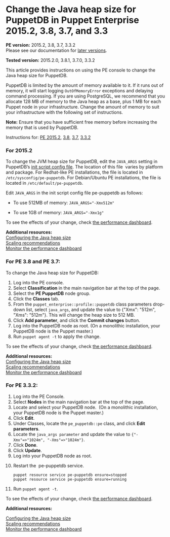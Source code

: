 # Change the Java heap size for PuppetDB in Puppet Enterprise 2015.2, 3.8, 3.7, and 3.3
<p><strong>PE version:</strong> 2015.2, 3.8, 3.7, 3.3.2<br>Please see our documentation for <a href="https://puppet.com/docs/pe/latest/tuning_infrastructure.html#java_args">later versions</a>.</p>
<p><strong>Tested version:</strong> 2015.2.0, 3.8.1, 3.7.0, 3.3.2</p>
<p>This article provides instructions on using the PE console to change the Java heap size for PuppetDB.</p>
<p>PuppetDB is limited by the amount of memory available to it. If it runs out of memory, it will start logging <code>OutOfMemoryError</code> exceptions and delaying command processing. If you are using PostgreSQL, we recommend that you allocate 128 MB of memory to the Java heap as a base, plus 1 MB for each Puppet node in your infrastructure. Change the amount of memory to suit your infrastructure with the following set of instructions.</p>
<p><strong>Note:</strong> Ensure that you have sufficient free memory before increasing the memory that is used by PuppetDB.</p>
<p>Instructions for: <a href="#2015.2.x">PE 2015.2</a>, <a href="#3.8.x">3.8</a>, <a href="#3.7.x">3.7</a>, <a href="#3.3.2">3.3.2</a></p>
<h3>
<a name="2015.2.x"></a>For 2015.2</h3>
<p>To change the JVM heap size for PuppetDB, edit the <code>JAVA_ARGS</code> setting in PuppetDB’s <a href="https://github.com/puppetlabs/puppetdb/blob/3.0.x/documentation/configure.markdown#init-script-config-file">init script config file</a>. The location of this file  varies by platform and package. For Redhat-like PE installations, the file is located in <code>/etc/sysconfig/pe-puppetdb</code>. For Debian/Ubuntu PE installations, the file is located in <code>/etc/default/pe-puppetdb</code>.</p>
<p>Edit <code>JAVA_ARGS</code> in the init script config file pe-puppetdb as follows:</p>
<ul>
<li>To use 512MB of memory: <code>JAVA_ARGS="-Xmx512m"</code>
</li>
</ul>
<ul>
<li>To use 1GB of memory: <code>JAVA_ARGS="-Xmx1g"</code>
</li>
</ul>
<p>To see the effects of your change, check <a href="https://support.puppet.com/hc/en-us/articles/208484488">the performance dashboard</a>.</p>
<p><strong>Additional resources:</strong><br><a href="https://github.com/puppetlabs/puppetdb/blob/3.0.x/documentation/configure.markdown#init-script-config-file">Configuring the Java heap size<br></a><a href="https://github.com/puppetlabs/puppetdb/blob/3.0.x/documentation/scaling_recommendations.markdown">Scaling recommendations<br></a><a href="https://github.com/puppetlabs/puppetdb/blob/3.0.x/documentation/maintain_and_tune.markdown#monitor-the-performance-dashboard">Monitor the performance dashboard</a></p>
<h3>
<a name="3.8.x"></a><a name="3.7.x"></a>For PE 3.8 and PE 3.7:</h3>
<p>To change the Java heap size for PuppetDB:</p>
<ol>
<li>Log into the PE console.</li>
<li>Select <strong>Classification</strong> in the main navigation bar at the top of the page.</li>
<li>Select the <strong>PE PuppetDB</strong> node group.</li>
<li>Click the <strong>Classes</strong> tab.</li>
<li>From the <code>puppet_enterprise::profile::puppetdb</code> class parameters drop-down list, select <code>java_args</code>, and update the value to {"Xmx": "512m", "Xms": "512m"}. This will change the heap size to 512 MB.</li>
<li>Click <strong>Add parameter</strong>, and click the <strong>Commit changes</strong> button.</li>
<li>Log into the PuppetDB node as root. (On a monolithic installation, your PuppetDB node is the Puppet master.)</li>
<li>Run <code>puppet agent -t</code> to apply the change. </li>
</ol>
<p>To see the effects of your change, check <a href="https://support.puppet.com/hc/en-us/articles/208484488">the performance dashboard</a>.</p>
<p><strong>Additional resources:</strong><br><a href="https://github.com/puppetlabs/puppetdb/blob/2.2.x/documentation/configure.markdown#configuring-the-java-heap-size">Configuring the Java heap size<br></a><a href="https://github.com/puppetlabs/puppetdb/blob/2.2.x/documentation/scaling_recommendations.markdown">Scaling recommendations<br></a><a href="https://github.com/puppetlabs/puppetdb/blob/2.2.x/documentation/maintain_and_tune.markdown#monitor-the-performance-dashboard">Monitor the performance dashboard</a></p>
<h3>
<a name="3.3.2"></a>For PE 3.3.2:</h3>
<ol>
<li>Log into the PE Console.</li>
<li>Select <strong>Nodes</strong> in the main navigation bar at the top of the page.</li>
<li>Locate and select your PuppetDB node.  (On a monolithic installation, your PuppetDB node is the Puppet master.)</li>
<li>Click <strong>Edit</strong>.</li>
<li>Under Classes, locate the <code>pe_puppetdb::pe</code> class, and click <strong>Edit parameters</strong>.</li>
<li>Locate the <code>java_args parameter</code> and update the value to <code>{"-Xmx"=&gt;"1024m", "-Xms"=&gt;"1024m"}</code>.</li>
<li>Click <strong>Done</strong>.</li>
<li>Click <strong>Update</strong>.</li>
<li>Log into your PuppetDB node as root.</li>
<li>
<p>Restart the  pe-puppetdb service.</p>
<p><code>puppet resource service pe-puppetdb ensure=stopped</code><br><code>puppet resource service pe-puppetdb ensure=running</code></p>
</li>
<li>Run <code>puppet agent -t</code>. </li>
</ol>
<p>To see the effects of your change, check <a href="https://support.puppet.com/hc/en-us/articles/208484488">the performance dashboard</a>.</p>
<p><strong>Additional resources: </strong></p>
<p><a href="https://github.com/puppetlabs/puppetdb/blob/1.6.x/documentation/configure.markdown#configuring-the-java-heap-size">Configuring the Java heap size<br></a><a href="https://github.com/puppetlabs/puppetdb/blob/1.6.x/documentation/scaling_recommendations.markdown">Scaling recommendations<br></a><a href="https://github.com/puppetlabs/puppetdb/blob/1.6.x/documentation/maintain_and_tune.markdown#monitor-the-performance-dashboard">Monitor the performance dashboard</a></p>
